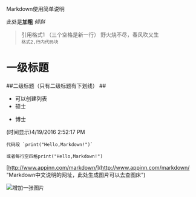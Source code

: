 Markdown使用简单说明

此处是**加粗**
*倾斜*
> 引用格式1 （三个空格是新一行）
> 野火烧不尽，春风吹又生   
>`格式2,行内代码块`
# 一级标题 #
##二级标题（只有二级标题有下划线） ##
- 可以创建列表
- 硕士
* 博士

                				 	
    	
(时间显示)4/19/2016 2:52:17 PM     

	代码段 `print("Hello,Markdown!")`

    或者每行空四格print("Hello,Markdown!")


[http://www.appinn.com/markdown/](http://www.appinn.com/markdown/ "Markdown中文说明的网址，此处生成图片可以去查图床")         

![增加一张图片](https://ooo.0o0.ooo/2016/04/19/5715cf0fe302a.jpg)


